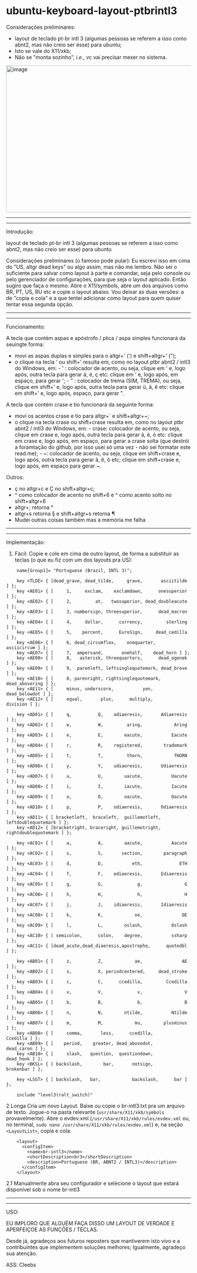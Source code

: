 # ubuntu-keyboard-layout-ptbrintl3

Considerações preliminares:

  -  layout de teclado pt-br intl 3 (algumas pessoas se referem a isso como abnt2, mas não creio ser esse) para ubuntu;
  -  Isto se vale do X11/xkb;
  -  Não se "monta sozinho", _i.e._, vc vai precisar mexer no sistema.

<img width="1273" height="400" alt="image" src="https://github.com/user-attachments/assets/4e508694-16b1-42a4-a016-d75081acb971" />

__________________________________________________________________________________________________________________________________
__________________________________________________________________________________________________________________________________

Introdução:

layout de teclado pt-br intl 3 (algumas pessoas se referem a isso como abnt2, mas não creio ser esse) para ubuntu

Considerações preliminares (o famoso pode pular):
Eu escrevi isso em cima do "US, altgr dead keys" ou algo assim, mas não me lembro.
Não sei o suficiente para salvar como layout à parte e comandar, seja pelo console ou pelo gerenciador de configurações, para que seja o layout aplicado.
Então sugiro que faça o mesmo: Abre o X11/symbols, abre um dos arquivos como BR, PT, US, RU etc e copie o layout abaixo.
Vou deixar as duas versões: a de "copia e cola" e a que tentei adicionar como layout para quem quiser tentar essa segunda opção.

__________________________________________________________________________________________________________________________________
__________________________________________________________________________________________________________________________________

Funcionamento:

A tecla que contém aspas e apóstrofo / plica / aspa simples funcionará da seuingte forma:
  -  movi as aspas duplas e simples para o altgr+' (') e shift+altgr+' (");
  -  o clique na tecla ' ou shift+' resulta em, como no layout ptbr abnt2 / intl3 do Windows, em:
    -  ' : colocador de acento, ou seja, clique em ' e, logo após, outra tecla para gerar á, é, ç etc:
           clique em ' e, logo após, em espaço, para gerar ';
    -  " : colocador de trema (SIM, TREMA), ou seja, clique em shift+' e, logo após, outra tecla para gerar ü, ä, ë etc:
           clique em shift+' e, logo após, espaço, para gerar ".

A tecla que contém crase e tio funcionará da seguinte forma:
  -  movi os acentos crase e tio para altgr+` e shift+altgr+~;
  -  o clique na tecla crase ou shift+crase resulta em, como no layout ptbr abnt2 / intl3 do Windows, em:
    -  crase: colocador de acento, ou seja, clique em crase e, logo após, outra tecla para gerar à, è, ò etc:
              clique em crase e, logo após, em espaço, para gerar a crase solta (que destrói a foramtação do github, por isso usei só uma vez - não sei formatar este read.me);
    -  ~: colocador de acento, ou seja, clique em shift+crase e, logo após, outra tecla para gerar ã, ẽ, õ etc;
          clique em shift+crase e, logo após, em espaço para gerar ~.
     
Outros:
  -  ç no altgr+c e Ç no shift+altgr+c;
  -  ^ como colocador de acento no shift+6 e ^ como acento solto no shift+altgr+6
  -  altgr+; retorna °
  -  altgr+s retorna § e shift+altgr+s retorna ¶
  -  Mudei outras coisas também mas a memória me falha

__________________________________________________________________________________________________________________________________
__________________________________________________________________________________________________________________________________

Implementação:
  1. Fácil:
    Copie e cole em cima de outro layout, de forma a substituir as teclas (o que eu fiz com um dos layouts pra US):
```
    name[Group1]= "Portuguese (Brazil, INTL 3)";

    key <TLDE> { [dead_grave, dead_tilde,     grave,       asciitilde ] };
    key <AE01> { [	   1,     exclam,    exclamdown,      onesuperior ] };
    key <AE02> { [	   2,         at,   twosuperior, dead_doubleacute ] };
    key <AE03> { [	   3, numbersign, threesuperior,      dead_macron ] };
    key <AE04> { [	   4,     dollar,      currency,         sterling ] };
    key <AE05> { [	   5,    percent,      EuroSign,     dead_cedilla ] };
    key <AE06> { [     6, dead_circumflex,    onequarter,      asciicircum ] };
    key <AE07> { [	   7,  ampersand,       onehalf,	dead_horn ] };
    key <AE08> { [	   8,   asterisk, threequarters,      dead_ogonek ] };
    key <AE09> { [	   9,  parenleft, leftsinglequotemark, dead_breve ] };
    key <AE10> { [	   0, parenright, rightsinglequotemark, dead_abovering ] };
    key <AE11> { [     minus, underscore,           yen,    dead_belowdot ] };
    key <AE12> { [     equal,       plus,      multiply,         division ] };

    key <AD01> { [	   q,          Q,    adiaeresis,       Adiaeresis ] };
    key <AD02> { [	   w,          W,         aring,            Aring ] };
    key <AD03> { [	   e,          E,        eacute,           Eacute ] };
    key <AD04> { [	   r,          R,    registered,        trademark ] };
    key <AD05> { [	   t,          T,         thorn,            THORN ] };
    key <AD06> { [	   y,          Y,    udiaeresis,       Udiaeresis ] };
    key <AD07> { [	   u,          U,        uacute,           Uacute ] };
    key <AD08> { [	   i,          I,        iacute,           Iacute ] };
    key <AD09> { [	   o,          O,        oacute,           Oacute ] };
    key <AD10> { [	   p,          P,    odiaeresis,       Odiaeresis ] };
    key <AD11> { [ bracketleft,  braceleft,  guillemotleft, leftdoublequotemark ] };
    key <AD12> { [bracketright, braceright, guillemotright, rightdoublequotemark ] };

    key <AC01> { [	   a,          A,        aacute,           Aacute ] };
    key <AC02> { [	   s,          S,       section,        paragraph ] };
    key <AC03> { [	   d,          D,           eth,              ETH ] };
    key <AC04> { [	   f,          F,    ediaeresis,       Ediaeresis ] };
    key <AC05> { [	   g,          G,             g,                G ] };
    key <AC06> { [	   h,          H,             h,                H ] };
    key <AC07> { [	   j,          J,    idiaeresis,       Idiaeresis ] };
    key <AC08> { [	   k,          K,            oe,               OE ] };
    key <AC09> { [	   l,          L,        oslash,           Oslash ] };
    key <AC10> { [ semicolon,      colon,    degree,           ssharp ] };
    key <AC11> { [dead_acute,dead_diaeresis,apostrophe,      quotedbl ] };

    key <AB01> { [	   z,          Z,            ae,               AE ] };
    key <AB02> { [	   x,          X, periodcentered,     dead_stroke ] };
    key <AB03> { [	   c,          C,      ccedilla,         Ccedilla ] };
    key <AB04> { [	   v,          V,             v,                V ] };
    key <AB05> { [	   b,          B,             b,                B ] };
    key <AB06> { [	   n,          N,        ntilde,           Ntilde ] };
    key <AB07> { [	   m,          M,            mu,        plusminus ] };
    key <AB08> { [     comma,       less,      ccedilla,         Ccedilla ] };
    key <AB09> { [    period,    greater, dead_abovedot,       dead_caron ] };
    key <AB10> { [     slash,   question,  questiondown,        dead_hook ] };
    key <BKSL> { [ backslash,        bar,       notsign,        brokenbar ] };

    key <LSGT> { [ backslash,   bar,            backslash,      bar ] };

    include "level3(ralt_switch)"
```

  2.Longa
    Cria um novo Layout. Baixe ou copie o br-intl3.txt pra um arquivo de texto. Jogue-o na pasta relevante (```usr/share/X11/xkb/symbols``` provavelmente). Abre o evdev.xml (```/usr/share/X11/xkb/rules/evdev.xml``` ou, no terminal, ```sudo nano /usr/share/X11/xkb/rules/evdev.xml```) e, na seção `<LayoutList>`, copia e cola:
    
```
    <layout>
      <configItem>
        <name>br-intl3</name>
        <shortDescription>br3</shortDescription>
        <description>Portuguese (BR, ABNT2 / INTL3)</description>
      </configItem>
    </layout>
```
  
  2.1  Manualmente abra seu configurador e selecione o layout que estará disponível sob o nome br-intl3
__________________________________________________________________________________________________________________________________
__________________________________________________________________________________________________________________________________

USO:

EU IMPLORO QUE ALGUÉM FAÇA DISSO UM LAYOUT DE VERDADE E APERFEIÇOE AS FUNÇÕES / TECLAS.

Desde já, agradeços aos futuros reposters que mantiverem isto vivo e a contribuintes que implementem soluções melhores;
Igualmente, agradeço sua atenção.

ASS: Cleebs
